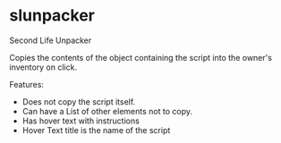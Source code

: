 # slunpacker
Second Life Unpacker

Copies the contents of the object containing the script into the owner's inventory on click.

Features:
- Does not copy the script itself.
- Can have a List of other elements not to copy.
- Has hover text with instructions
- Hover Text title is the name of the script
